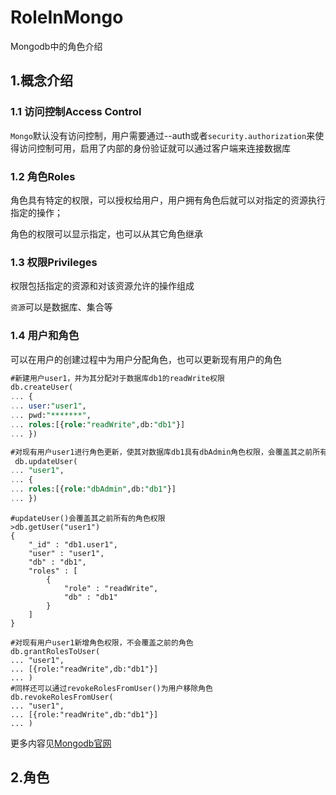 # RoleInMongo

Mongodb中的角色介绍

## 1.概念介绍

### 1.1 访问控制Access Control

`Mongo`默认没有访问控制，用户需要通过--auth或者`security.authorization`来使得访问控制可用，启用了内部的身份验证就可以通过客户端来连接数据库

### 1.2 角色Roles

角色具有特定的权限，可以授权给用户，用户拥有角色后就可以对指定的资源执行指定的操作；

角色的权限可以显示指定，也可以从其它角色继承

### 1.3 权限Privileges

权限包括指定的资源和对该资源允许的操作组成

`资源`可以是数据库、集合等

### 1.4 用户和角色

可以在用户的创建过程中为用户分配角色，也可以更新现有用户的角色

```sql
#新建用户user1，并为其分配对于数据库db1的readWrite权限
db.createUser(
... {
... user:"user1",
... pwd:"*******",
... roles:[{role:"readWrite",db:"db1"}]
... })
```

```sql
#对现有用户user1进行角色更新，使其对数据库db1具有dbAdmin角色权限，会覆盖其之前所有的角色权限
 db.updateUser(
... "user1",
... {
... roles:[{role:"dbAdmin",db:"db1"}]
... })
```

```
#updateUser()会覆盖其之前所有的角色权限
>db.getUser("user1")
{
	"_id" : "db1.user1",
	"user" : "user1",
	"db" : "db1",
	"roles" : [
		{
			"role" : "readWrite",
			"db" : "db1"
		}
	]
}
```

```
#对现有用户user1新增角色权限，不会覆盖之前的角色
db.grantRolesToUser(
... "user1",
... [{role:"readWrite",db:"db1"}]
... )
#同样还可以通过revokeRolesFromUser()为用户移除角色
db.revokeRolesFromUser(
... "user1",
... [{role:"readWrite",db:"db1"}]
... )
```

更多内容见[Mongodb官网]( https://docs.mongodb.com/manual/reference/method/js-user-management/)

## 2.角色



